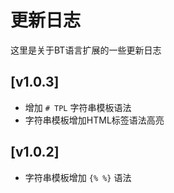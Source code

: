 # 更新日志

这里是关于BT语言扩展的一些更新日志

## [v1.0.3]
- 增加 `# TPL` 字符串模板语法
- 字符串模板增加HTML标签语法高亮

## [v1.0.2]
- 字符串模板增加 `{% %}` 语法
